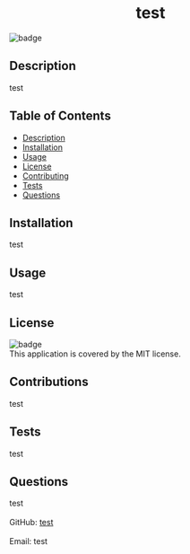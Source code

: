 
<h1 align="center">test</h1>
  
![badge](https://img.shields.io/badge/license-MIT-brightgreen)<br />
## Description
test
## Table of Contents
- [Description](#description)
- [Installation](#installation)
- [Usage](#usage)
- [License](#license)
- [Contributing](#contributing)
- [Tests](#tests)
- [Questions](#questions)
## Installation
test
## Usage
test
## License
![badge](https://img.shields.io/badge/license-MIT-brightgreen)
<br />
This application is covered by the MIT license. 
## Contributions
test
## Tests
test
## Questions
test<br />
<br />
GitHub: [test](https://github.com/test)<br />
<br />
Email: test<br /><br />
    